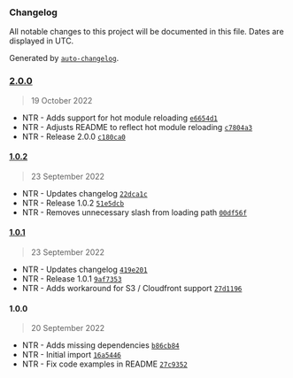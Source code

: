 ### Changelog

All notable changes to this project will be documented in this file. Dates are displayed in UTC.

Generated by [`auto-changelog`](https://github.com/CookPete/auto-changelog).

### [2.0.0](https://github.com/KoRoHandelsGmbH/webpack-shopware-dynamic-chunk-splitting-plugin/compare/1.0.2...2.0.0)

> 19 October 2022

- NTR - Adds support for hot module reloading [`e6654d1`](https://github.com/KoRoHandelsGmbH/webpack-shopware-dynamic-chunk-splitting-plugin/commit/e6654d1826a91d9f69c236a5848458a2b3717c31)
- NTR - Adjusts README to reflect hot module reloading [`c7804a3`](https://github.com/KoRoHandelsGmbH/webpack-shopware-dynamic-chunk-splitting-plugin/commit/c7804a3e440d1e0a0fd4f91a81481d909a93bc9a)
- NTR - Release 2.0.0 [`c180ca0`](https://github.com/KoRoHandelsGmbH/webpack-shopware-dynamic-chunk-splitting-plugin/commit/c180ca0b8eacadad8033d21342bd69cd80f946d2)

#### [1.0.2](https://github.com/KoRoHandelsGmbH/webpack-shopware-dynamic-chunk-splitting-plugin/compare/1.0.1...1.0.2)

> 23 September 2022

- NTR - Updates changelog [`22dca1c`](https://github.com/KoRoHandelsGmbH/webpack-shopware-dynamic-chunk-splitting-plugin/commit/22dca1c977da60e934dc401753a213bc859b8995)
- NTR - Release 1.0.2 [`51e5dcb`](https://github.com/KoRoHandelsGmbH/webpack-shopware-dynamic-chunk-splitting-plugin/commit/51e5dcb0daf44516f29107cd2a9cfa94b798fa52)
- NTR - Removes unnecessary slash from loading path [`00df56f`](https://github.com/KoRoHandelsGmbH/webpack-shopware-dynamic-chunk-splitting-plugin/commit/00df56f88c4a47549d68246200bda8f297e6acdd)

#### [1.0.1](https://github.com/KoRoHandelsGmbH/webpack-shopware-dynamic-chunk-splitting-plugin/compare/1.0.0...1.0.1)

> 23 September 2022

- NTR - Updates changelog [`419e201`](https://github.com/KoRoHandelsGmbH/webpack-shopware-dynamic-chunk-splitting-plugin/commit/419e201dcc43841c48fd9ec21b4f9f2540817a55)
- NTR - Release 1.0.1 [`9af7353`](https://github.com/KoRoHandelsGmbH/webpack-shopware-dynamic-chunk-splitting-plugin/commit/9af73532e7686dfa83a887366e46355ea980d85a)
- NTR - Adds workaround for S3 / Cloudfront support [`27d1196`](https://github.com/KoRoHandelsGmbH/webpack-shopware-dynamic-chunk-splitting-plugin/commit/27d11963f9afe6ad069e481d85b158633336be1a)

#### 1.0.0

> 20 September 2022

- NTR - Adds missing dependencies [`b86cb84`](https://github.com/KoRoHandelsGmbH/webpack-shopware-dynamic-chunk-splitting-plugin/commit/b86cb8412e7a3a74434257ac0cf74bccfaf3c163)
- NTR - Initial import [`16a5446`](https://github.com/KoRoHandelsGmbH/webpack-shopware-dynamic-chunk-splitting-plugin/commit/16a54461baeb659516434150ba5ace5915c9a188)
- NTR - Fix code examples in README [`27c9352`](https://github.com/KoRoHandelsGmbH/webpack-shopware-dynamic-chunk-splitting-plugin/commit/27c93527e8f954747b5fce534bc3dcf1c3cc54d3)
